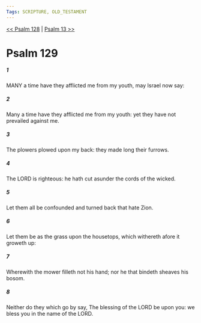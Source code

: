 ```yaml
---
Tags: SCRIPTURE, OLD_TESTAMENT
---
```


[<< Psalm 128](OLD_TESTAMENT/19_Psalms/Psalm_128.md) | [Psalm 13 >>](OLD_TESTAMENT/19_Psalms/Psalm_13.md)

# Psalm 129

##### 1
 MANY a time have they afflicted me from my youth, may Israel now say:
##### 2
 Many a time have they afflicted me from my youth: yet they have not prevailed against me.
##### 3
 The plowers plowed upon my back: they made long their furrows.
##### 4
 The LORD is righteous: he hath cut asunder the cords of the wicked.
##### 5
 Let them all be confounded and turned back that hate Zion.
##### 6
 Let them be as the grass upon the housetops, which withereth afore it groweth up:
##### 7
 Wherewith the mower filleth not his hand; nor he that bindeth sheaves his bosom.
##### 8
 Neither do they which go by say, The blessing of the LORD be upon you: we bless you in the name of the LORD.
